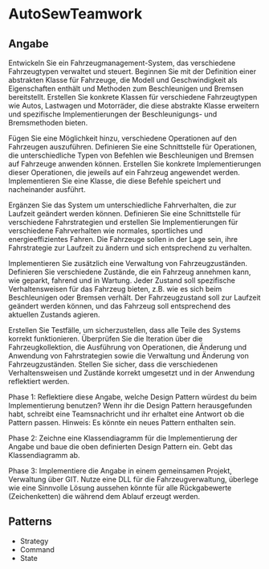 # AutoSewTeamwork
## Angabe
Entwickeln Sie ein Fahrzeugmanagement-System, das verschiedene Fahrzeugtypen verwaltet und steuert. Beginnen Sie mit der Definition einer abstrakten Klasse für Fahrzeuge, die Modell und Geschwindigkeit als Eigenschaften enthält und Methoden zum Beschleunigen und Bremsen bereitstellt. Erstellen Sie konkrete Klassen für verschiedene Fahrzeugtypen wie Autos, Lastwagen und Motorräder, die diese abstrakte Klasse erweitern und spezifische Implementierungen der Beschleunigungs- und Bremsmethoden bieten.

Fügen Sie eine Möglichkeit hinzu, verschiedene Operationen auf den Fahrzeugen auszuführen. Definieren Sie eine Schnittstelle für Operationen, die unterschiedliche Typen von Befehlen wie Beschleunigen und Bremsen auf Fahrzeuge anwenden können. Erstellen Sie konkrete Implementierungen dieser Operationen, die jeweils auf ein Fahrzeug angewendet werden. Implementieren Sie eine Klasse, die diese Befehle speichert und nacheinander ausführt.

Ergänzen Sie das System um unterschiedliche Fahrverhalten, die zur Laufzeit geändert werden können. Definieren Sie eine Schnittstelle für verschiedene Fahrstrategien und erstellen Sie Implementierungen für verschiedene Fahrverhalten wie normales, sportliches und energieeffizientes Fahren. Die Fahrzeuge sollen in der Lage sein, ihre Fahrstrategie zur Laufzeit zu ändern und sich entsprechend zu verhalten.

Implementieren Sie zusätzlich eine Verwaltung von Fahrzeugzuständen. Definieren Sie verschiedene Zustände, die ein Fahrzeug annehmen kann, wie geparkt, fahrend und in Wartung. Jeder Zustand soll spezifische Verhaltensweisen für das Fahrzeug bieten, z.B. wie es sich beim Beschleunigen oder Bremsen verhält. Der Fahrzeugzustand soll zur Laufzeit geändert werden können, und das Fahrzeug soll entsprechend des aktuellen Zustands agieren.

Erstellen Sie Testfälle, um sicherzustellen, dass alle Teile des Systems korrekt funktionieren. Überprüfen Sie die Iteration über die Fahrzeugkollektion, die Ausführung von Operationen, die Änderung und Anwendung von Fahrstrategien sowie die Verwaltung und Änderung von Fahrzeugzuständen. Stellen Sie sicher, dass die verschiedenen Verhaltensweisen und Zustände korrekt umgesetzt und in der Anwendung reflektiert werden.

Phase 1:
Reflektiere diese Angabe, welche Design Pattern würdest du beim Implementierung benutzen? 
Wenn ihr die Design Pattern herausgefunden habt, schreibt eine Teamsnachricht und ihr erhaltet eine Antwort ob die Pattern passen.
Hinweis: Es könnte ein neues Pattern enthalten sein.

Phase 2:
Zeichne eine Klassendiagramm für die Implementierung der Angabe und baue die oben definierten Design Pattern ein.
Gebt das Klassendiagramm ab. 

Phase 3: 
Implementiere die Angabe in einem gemeinsamen Projekt, Verwaltung über GIT. Nutze eine DLL für die Fahrzeugverwaltung, überlege wie eine Sinnvolle Lösung aussehen könnte für alle Rückgabewerte (Zeichenketten) die während dem Ablauf erzeugt werden. 
## Patterns
- Strategy
- Command
- State
